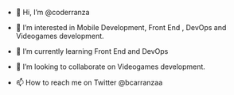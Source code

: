- 👋 Hi, I’m @coderranza

- 👀 I’m interested in Mobile Development, Front End , DevOps and Videogames development.

- 🌱 I’m currently learning Front End and DevOps

- 💞️ I’m looking to collaborate on Videogames development.

- 📫 How to reach me on Twitter @bcarranzaa

<!---
bcarranzaa/bcarranzaa is a ✨ special ✨ repository because its `README.md` (this file) appears on your GitHub profile.
You can click the Preview link to take a look at your changes.
--->
